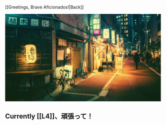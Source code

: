  [[Greetings, Brave Aficionados!|Back]]

![hello](../Personal/assets/4.jpeg)

## Currently [[L4]]、頑張って！
